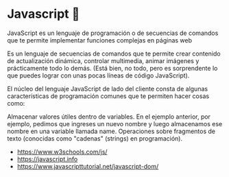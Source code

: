 # Javascript 💛

JavaScript es un lenguaje de programación o de secuencias de comandos que te permite implementar funciones complejas en páginas web

Es un lenguaje de secuencias de comandos que te permite crear contenido de actualización dinámica, controlar multimedia, animar imágenes y prácticamente todo lo demás. (Está bien, no todo, pero es sorprendente lo que puedes lograr con unas pocas líneas de código JavaScript).

El núcleo del lenguaje JavaScript de lado del cliente consta de algunas características de programación comunes que te permiten hacer cosas como:

Almacenar valores útiles dentro de variables. En el ejemplo anterior, por ejemplo, pedimos que ingreses un nuevo nombre y luego almacenamos ese nombre en una variable llamada name.
Operaciones sobre fragmentos de texto (conocidas como "cadenas" (strings) en programación).

- https://www.w3schools.com/js/
- https://javascript.info
- https://www.javascripttutorial.net/javascript-dom/

